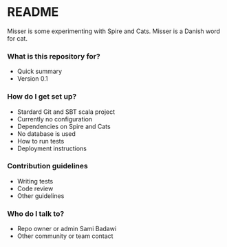 # README #

Misser is some experimenting with Spire and Cats. Misser is a Danish word for cat.

### What is this repository for? ###

* Quick summary
* Version 0.1

### How do I get set up? ###

* Stardard Git and SBT scala project
* Currently no configuration
* Dependencies on Spire and Cats
* No database is used
* How to run tests
* Deployment instructions

### Contribution guidelines ###

* Writing tests
* Code review
* Other guidelines

### Who do I talk to? ###

* Repo owner or admin Sami Badawi
* Other community or team contact